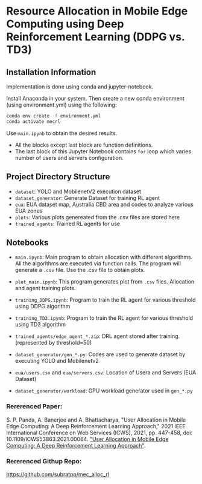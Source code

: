 # Resource Allocation in Mobile Edge Computing using Deep Reinforcement Learning (DDPG vs. TD3)

## Installation Information

Implementation is done using conda and jupyter-notebook. 

Install Anaconda in your system. Then create a new conda environment (using environment.yml) using the following:

```bash
conda env create -f environment.yml
conda activate mecrl
```

Use `main.ipynb` to obtain the desired results.
- All the blocks except last block are function definitions.
- The last block of this Jupyter Notebook contains `for` loop which varies number of users and servers configuration.

## Project Directory Structure

- `dataset`: YOLO and MobilenetV2 execution dataset
- `dataset_generator`: Generate Dataset for training RL agent
- `eua`: EUA dataset map, Australia CBD area and codes to analyze various EUA zones
- `plots`: Various plots genereated from the .csv files are stored here
- `trained_agents`: Trained RL agents for use

## Notebooks

- `main.ipynb`: Main program to obtain allocation with different algorithms. All the algorithms are executed via function calls. The program will generate a `.csv` file. Use the .csv file to obtain plots.
- `plot_main.ipynb`: This program generates plot from `.csv` files. Allocation and agent training plots.

- `training_DDPG.ipynb`: Program to train the RL agent for various threshold using DDPG algorithm
- `training_TD3.ipynb`: Program to train the RL agent for various threshold using TD3 algorithm
- `trained_agents/edge_agent_*.zip`: DRL agent stored after training. (represented by threshold=50)

- `dataset_generator/gen_*.py`: Codes are used to generate dataset by executing YOLO and Mobilenetv2
- `eua/users.csv` and `eua/servers.csv`: Location of Usera and Servers (EUA Dataset)
- `dataset_generator/workload`: GPU workload generator used in `gen_*.py`

### Rererenced Paper:
S. P. Panda, A. Banerjee and A. Bhattacharya, "User Allocation in Mobile Edge Computing: A Deep Reinforcement Learning Approach," 2021 IEEE International Conference on Web Services (ICWS), 2021, pp. 447-458, doi: 10.1109/ICWS53863.2021.00064.
["User Allocation in Mobile Edge Computing: A Deep Reinforcement Learning Approach"](https://ieeexplore.ieee.org/document/9590334).

### Rererenced Githup Repo:
https://github.com/subratpp/mec_alloc_rl
